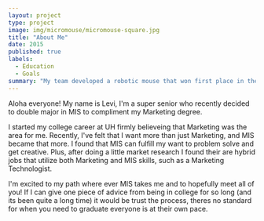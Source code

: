 ```yaml
---
layout: project
type: project
image: img/micromouse/micromouse-square.jpg
title: "About Me"
date: 2015
published: true
labels:
  - Education
  - Goals
summary: "My team developed a robotic mouse that won first place in the 2015 UH Micromouse competition."
---
```


Aloha everyone! My name is Levi, I'm a super senior who recently decided to double major in MIS to compliment my Marketing degree.

I started my college career at UH firmly believeing that Marketing was the area for me. Recently, I've felt that I want more than just Marketing, and MIS became that more. I found that MIS can fulfill my want to problem solve and get creative. Plus, after doing a little market research I found their are hybrid jobs that utilize both Marketing and MIS skills, such as a Marketing Technologist. 

I'm excited to my path where ever MIS takes me and to hopefully meet all of you! If I can give one piece of advice from being in college for so long (and its been quite a long time) it would be trust the process, theres no standard for when you need to graduate everyone is at their own pace. 
